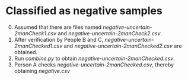 # Classified as negative samples
0. Assumed that there are files named *negative-uncertain-2manCheck1.csv* and *negative-uncertain-2manCheck2.csv*. 
1. After verification by People B and C, *negative-uncertain-2manChecked1.csv* and *negative-uncertain-2manChecked2.csv* are obtained.
2. Run *combine.py* to obtain *negative-uncertain-2manChecked.csv*.
3. Person A checks *negative-uncertain-2manChecked.csv*, thereby obtaining *negative.csv*
